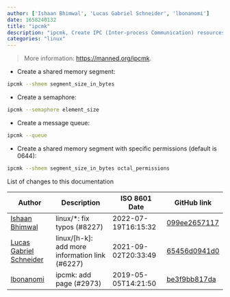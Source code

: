 ```yaml
---
author: ['Ishaan Bhimwal', 'Lucas Gabriel Schneider', 'lbonanomi']
date: 1658240132
title: "ipcmk"
description: "ipcmk, Create IPC (Inter-process Communication) resources."
categories: "linux"
---
```

> More information: <https://manned.org/ipcmk>.

- Create a shared memory segment:

```bash
ipcmk --shmem segment_size_in_bytes
```

- Create a semaphore:

```bash
ipcmk --semaphore element_size
```

- Create a message queue:

```bash
ipcmk --queue
```

- Create a shared memory segment with specific permissions (default is 0644):

```bash
ipcmk --shmem segment_size_in_bytes octal_permissions
```
List of changes to this documentation


Author | Description | ISO 8601 Date | GitHub link
------|-----|-----|-----
[Ishaan Bhimwal](mailto:ishaanbhimwal@protonmail.com) | linux/*: fix typos (#8227) | 2022-07-19T16:15:32 | [099ee2657117](https://github.com/tldr-pages/tldr/commit/099ee2657117da61e75d93ffae2c49690b4c8440)
[Lucas Gabriel Schneider](mailto:casdpa@gmail.com) | linux/[h-k]: add more information link (#6227) | 2021-09-02T20:33:49 | [65456d0941d0](https://github.com/tldr-pages/tldr/commit/65456d0941d092a69548cae0ed6e4f4d19bfe9d2)
[lbonanomi](mailto:5369016+lbonanomi@users.noreply.github.com) | ipcmk: add page (#2973) | 2019-05-05T14:21:50 | [be3f9bb817da](https://github.com/tldr-pages/tldr/commit/be3f9bb817da7d88d994100dd8556a8f0cd873a9)


